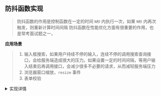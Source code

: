 
  ## 防抖函数实现

   >防抖函数的作用是控制函数在一定的时间 `N秒` 内执行一次，如果 `N秒` 内再次触发，则重新计算时间间隔
  防抖函数在性能优化方面有很重要的作用，也是常考面试题之一，

  **应用场景**

  > 1. 输入框搜索，如果用户持续不停的输入，连续不停的调用搜索查询接口，会给服务端造成很大的压力。如果设置一定的时间间隔，等用户输入结束后再调用接口，会减少很多不必要的请求，从而减轻服务端压力
  > 2. 浏览器窗口缩放，`resize` 事件
  > 3. 表单校验
  
<details>
<summary>实现详情</summary>

```javascript
function debounce(fn,time,immediate=true){
    let timeout,result;
    //延迟执行方法
    const leater=(context,args)=>setTimeout(() => {
            //间隔time计时结束，开始执行目标方法
            timeout=null;
            if(!immediate){
                result = fn.apply(context,args)
                context=args=null
            }
        }, time);
    
    let debounced=function(...params){
        //第一次触发 或者距离上次触发时间间隔大于 设定的time值
        if(!timeout){
            //开启定时器 
            timeout=leater(this,params)
            //immediate为真则 立即执行
            if(immediate){
                result=fn.apply(this,params)
            }
        }else{
            // 本次触发时间距离上次触发间隔小于设定的time值 则清理上次的定时器并重新开始计时
            clearTimeout(timeout)
            timeout=leater(this,params)
        }
        return result
    }

    //取消防抖执行
    debounced.cancel=function(){
        //清理定时器 并把timeout设为null
        clearTimeout(timeout)
        timeout=null
    }
    return debounced
}
```
- 验证防抖函数实现

```javascript
let i=0
function add(x){
    console.log('result---',x)
}
let exc=debounce(add,500)

let interval=setInterval(() => {
    (function(i){
        exc(i) 
    })(i)
    i++
}, 600);

setTimeout(() => {
    clearInterval(interval)
    exc.cancel()

}, 8000);
```
</details>